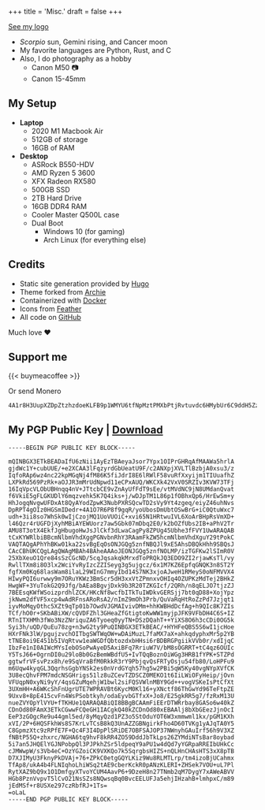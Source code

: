 +++
title = 'Misc.'
draft = false
+++

[See my logo](/logo)

- _Scorpio_ sun, Gemini rising, and Cancer moon
- My favorite languages are Python, Rust, and C
- Also, I do photography as a hobby
  - Canon M50 📷
  - Canon 15-45mm

## My Setup

- **Laptop**
  - 2020 M1 Macbook Air
  - 512GB of storage
  - 16GB of RAM
- **Desktop**
  - ASRock B550-HDV
  - AMD Ryzen 5 3600
  - XFX Radeon RX580
  - 500GB SSD
  - 2TB Hard Drive
  - 16GB DDR4 RAM
  - Cooler Master Q500L case
  - Dual Boot
    - Windows 10 (for gaming)
    - Arch Linux (for everything else)

## Credits

- Static site generation provided by [Hugo](https://gohugo.io)
- Theme forked from [Archie](https://github.com/athul/archie)
- Containerized with [Docker](https://www.docker.com/)
- Icons from [Feather](https://feathericons.com/)
- All code on [GitHub](https://github.com/jadens-arc/jadenarceneaux.com)

Much love ❤️


## Support me

{{< buymeacoffee >}}

Or send Monero
```
4A1r8H3UupXZDpZtzhzdoeKLFB9p1WMYU6tfNpMztPMXbPtjRvtuvdc6HMybUr6C9ddH5ZzhRPefoTsmWk3vkpbtE98jGVb
```



## My PGP Public Key | [Download](https://s3.us-west-1.amazonaws.com/jadenarceneaux.com/AC34D646B6DACBC1804A8EB0E349190839CE77CD.asc)

```
-----BEGIN PGP PUBLIC KEY BLOCK-----

mQINBGX3ETkBEADaIfU6zNii1AyEzTBAeyaJsor7Ypx1OIPrGHRqAfMAAWa5hrlA
gjdWc1Y+cubUUE/+e2XCAA3lFqzyrdGbUeatU9F/c2ANXpjXVLTlBzbjA0xsu3/z
IqfoRAp6wz4nc22kpMGqNj4fM86K5fiJdrI8E6lRWlF58vuRfXxyijm1TIUuafhZ
LXPkRd569PzRk+aOJJR3mMrUdNpwd11eCPxAUQ/WKCXk42VxV0SRZIv3KVW73TFj
16IqVpcVLObUBHnqq4nV+JTtcbCE9vZnAyUfFdT9sEe/vtMVdNC9jN8UMdanQvat
f6VkiE5gFLGKUDlY6mqzvehk5K7Q4iks+j/wDJpTM1L86p1fOBhxQp6/HrEwSm+y
HhJogqNvgwUFDxAt8QyAYodZpwK3NubPXRSQcwTD2sVy9Yt4zgeq/eiyZ46uhNvs
DpRPT4gOIz0HGSmIDedr+4A1O7R6P8f9gqR/yoUbosDmUbtOSwBrG+iC0QtuWxc7
udh+3ii8so7WhSk0wIjCzojMQ1UoVUOiC+xvi65N1HRtwuIVL6XoArBHpRsVmXD+
l46Qzr4rUGFDjXyhMBiAYEWUorz7aw5Gbk07mDbq2E0/k2bOZfUbs2IB+aPhV2Tr
AMU8T3otX4EkfJgHbugoHwJsJlCkf3dLwaCagPy8ZPUg45Ubhe3fFVY1UwARAQAB
tCxKYWRlbiBBcmNlbmVhdXggPGNvbnRhY3RAamFkZW5hcmNlbmVhdXguY29tPokC
VAQTAQgAPhYhBKw01ka22svBgEqOsONJGQg5znfNBQJl9xE5AhsDBQkHhh9SBQsJ
CAcCBhUKCQgLAgQWAgMBAh4BAheAAAoJEONJGQg5znfNOLMP/izTGFKw2lSImR0V
25XbXeuO1Qre84sSzCGcND/5cqJqsakqkMrxdToPRQkJQ3EDO9ZI2rjawKsTl/vy
RwllTXm8i8O3lx2WciYvRyIzcZZISeyg3g5ujgcz/6x1M7KZ6EpfqGNQK3n8ST2Y
fgfXm0Kq68lasWam8ilaL29WInG7mmyIbd14S7NK3xjoAJweH1RMeyS0oNFMVVX4
HIwyPQI6urwwy9m7ORuYKWz3BmScr5dH3xxVtZPmnxvOHIq4OZUPKzMdTej2BHkZ
HwgWF+3YuTokG2Q9Jfg/bAEa8BgvjDxk9b3R20TZKGIcf/2QRh/n8qELJO7tjzZJ
7BEEsqKWfWSoizprdhlZCK/HKcNf8wcfbITkTuIWDkvGERSjj7bt0qD88+XojYpz
jkNwm2dfVF5xcp4wAdRFnsARoRsA2/nImZ9mOh3Prb/QuVaRqHtRoZzPd7Jzjqt1
iyvMoMqyOthc5XZt9qTp01b7OwdVJGMAIvivDMm+hhKWBHdDcfAg+h9QIc8K7ZIs
TCf/hO0r+SKbABiXW/cQVDFZhl3GHeaZfGtigtoKwWW1myjpJFK9VFbDH4C6S+IZ
RTnITXHMh3fWo3NzZNriquZA6Tyoeq0yyTN+DSzDQahT++YiXS8O6h3cCDi0OG5k
Syi3h/uQD/QuEu78zg+n3wG2ty9PuQINBGX3ETkBEAC/+HYHFeQBS5S6wI1jcHoe
HXrFNk3lW/pgujzvchOITbgSWTWqOW+wDAiMuzL7faMX7aX+ahkqdyphxMr5p2YB
tTNE8oi9E451b5IVqRtvw1eaWGDfQbtozdxbHHsi6rBDBRGPgiikVVb0r/xdIjqC
IbzFe1nI0AIWcMYsIebOSoPwAyeD5AxiBFq7RriuW7V/bM8sOGRRT+tC4qz6OUIc
Y5TsJ66+OgrnDI0u29loBb0GzBemWBdfU5+IvTQqBoznOiWGg3HRB1fYPK+STZPd
ggtwfrVFsvPzx8h/e9SqVraBfM0RkkR3rY9PbjqvQsFRTyOsju54fb80/LoHPFu9
m6Uqw4kyqGL3QqrhsGgbYNSk2es0nVrdGYqh57hg5w2PBi5qW5Ky40vgNYpXVfCK
3U8ecQhvFPM7mdcNSGHrigs51lz8uZCevTZDSCZ0MEKO1t6IiLWiOFyHeip/jOvn
VFUqpN0xyNi9yY/4qsGZuMqehjW1bwl2siFQSVWlnMBY9Gd++vogVSKeIsPtCfXt
3UXmHH+A6WKcShFnUgrUTE7WPRAVBt6KycM0Kl16+yXNctf86ThGwYd96TeFtpZE
9Uxv8+8pE415cvFn4WsPSobtkyh/odaEyvbGTfxX+Jo8/E25gkRR5g7/fzRxM13U
nueZVYOpYlVYU+fTKHUe1QARAQABiQI8BBgBCAAmFiEErDTWRrbay8GASo6w40kZ
CDnOd80FAmX3ETkCGwwFCQeGH1IACgkQ40kZCDnOd80xEBAAlj8bXbGEezJjnOcI
EeP3zGOgcRe9u44gml5ed/8yMqyQzd1PZ3o5StOduYOT6W3xmmwml1kx/pGM1KXh
xVI/2P+6HQSFkhWs8S7KrLvTCsB8kQ3UnAZZGBNgirkFho4D60TVKg1yAJqTA0Y5
C8GpmzXtc9zRPfE7F+Qc4F3I4DpPlSRiDE7OBFSAJOP37NWnyhGAuIrf56h9V3XZ
fNBtP55Q+zhxrc/NGHA6tq9hvF8kRR4ZO59DddJbTkLps26ZYMdiNTsBar8oybad
5i7an5JHQElYGJNPobpQl3PJPkhZSr5ldpeqY9aPU1w4dQd7yYGRpaRREIbUHkCc
cJMWwpW/s3Vb4eC+OzYGZoiCK9VXKQo7k5SqrgbsHIZS+nQLHnCHAsHTS3xX8pTB
D7XJIMyU3FknyPkDVAj+76+ZPkC0etgGQYLKiz9Wu8RLMTLrp/tm4izoBjUCahmx
TfAp8/ukA4b4FLNIqhoLhiWSq2tAE9cberKckR0pANzKLERI+ZHSek7VOU+uL7Pl
RytXAZ9bQ9x1O1DmfgyXTvoYCUM4AavP6+9DzeH8n27TNmb2qM7DygY7xAWeABVV
HGb8PznVvpvT5lCvO21NsSZs8NQwsqBq0BvcEELUFJa5ehjIHzahB+lmhpxC/m89
jEdMSf+r8USXe297czRbfRJ+1Ts=
=oLaL
-----END PGP PUBLIC KEY BLOCK-----
```
